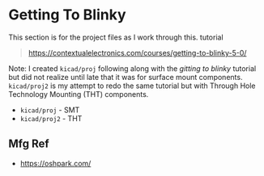 # Getting To Blinky

This section is for the project files as I work through this. tutorial

> https://contextualelectronics.com/courses/getting-to-blinky-5-0/

Note: I created `kicad/proj` following along with the *gitting to blinky* tutorial but did not realize until late that it was for surface mount components.  `kicad/proj2` is my attempt to redo the same tutorial but with Through Hole Technology Mounting (THT) components.

* `kicad/proj` - SMT
* `kicad/proj2` - THT

## Mfg Ref

* https://oshpark.com/
